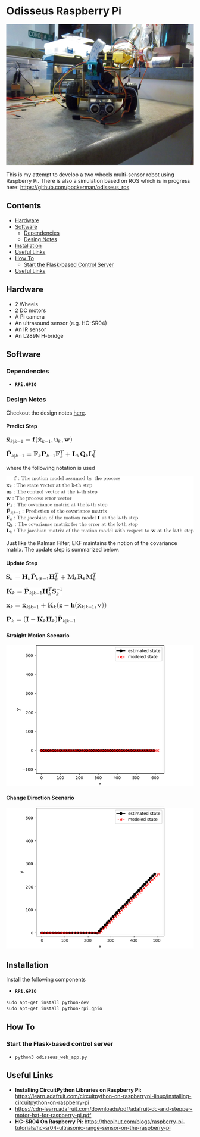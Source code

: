 # Odisseus Raspberry Pi

![Odisseus](imgs/odi_3.JPG)

This is my attempt to develop a two wheels multi-sensor robot using Raspberry Pi. 
There is also a simulation based on ROS which is in progress here: https://github.com/pockerman/odisseus_ros  

## Contents
* [Hardware](#hardware)
* [Software](#software)
	* [Dependencies](#dependencies)
	* [Desing Notes](#design_notes) 
* [Installation](#installation)
* [Useful Links](#useful_links)
* [How To](#how_to)
	* [Start the Flask-based Control Server](#start_control_server)
* [Useful Links](#useful_links)

 

## <a name="hardware"></a> Hardware

- 2 Wheels
- 2 DC motors
- A Pi camera
- An ultrasound sensor (e.g. HC-SR04)
- An IR sensor
- An L289N H-bridge

## <a name="software"></a> Software

### <a name="dependencies"></a> Dependencies

- **```RPi.GPIO```**

### <a name="design_notes"></a> Design Notes

Checkout the design notes <a href="doc/notes.pdf">here</a>.


#### Predict Step

![PredictStateEKF](imgs/ekf_1.gif)

![PredictCovarianceEKF](imgs/ekf_2.gif)

where the following notation is used

![PredictCovarianceEKF](imgs/ekf_3.gif)

Just like the Kalman Filter, EKF maintains the notion of the covariance matrix. 
The update step is summarized below. 

#### Update Step

![ComputeSMatrixEKF](imgs/ekf_4.gif)

![UpdateGainEKF](imgs/ekf_5.gif)

![UpdateStateEKF](imgs/ekf_6.gif)

![UpdateCovarianceEKF](imgs/ekf_7.gif)


#### Straight Motion Scenario

![StraightMotionScenarioEKF](imgs/ekf_straight_motion_1.png)

#### Change Direction Scenario

![ChangeDirectionScenarioEKF](imgs/ekf_change_direction_1.png)

## <a name="installation"></a> Installation

Install the following components

- **```RPi.GPIO```**

```
sudo apt-get install python-dev
sudo apt-get install python-rpi.gpio

```

## <a name="how_to"></a> How To


### <a name="start_control_server"></a> Start the Flask-based control server


- ```python3 odisseus_web_app.py```

## <a name="useful_links"></a> Useful Links

- **Installing CircuitPython Libraries on Raspberry Pi:** https://learn.adafruit.com/circuitpython-on-raspberrypi-linux/installing-circuitpython-on-raspberry-pi
- https://cdn-learn.adafruit.com/downloads/pdf/adafruit-dc-and-stepper-motor-hat-for-raspberry-pi.pdf
- **HC-SR04 On Raspberry Pi:** https://thepihut.com/blogs/raspberry-pi-tutorials/hc-sr04-ultrasonic-range-sensor-on-the-raspberry-pi
